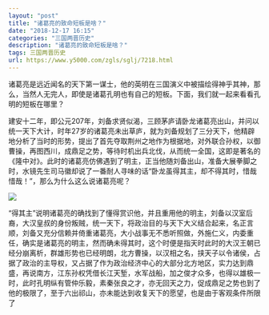 ```yaml
---
layout: "post"
title: "诸葛亮的致命短板是啥？"
date: "2018-12-17 16:15"
categories: "三国两晋历史"
description: "诸葛亮的致命短板是啥？"
tags: 三国两晋历史
url: https://www.y5000.com/zgls/sglj/7218.html
---
```






诸葛亮是远近闻名的天下第一谋士，他的英明在三国演义中被描绘得神乎其神，那么，当然人无完人，即使是诸葛孔明也有自己的短板。下面，我们就一起来看看孔明的短板在哪里？

建安十二年，即公元207年，刘备求贤似渴，三顾茅庐请卧龙诸葛亮出山，并问以统一天下大计，时年27岁的诸葛亮未出草庐，就为刘备规划了三分天下，他精辟地分析了当时的形势，提出了首先夺取荆州之地作为根据地，对外联合孙权，以御曹操，再图西川，成鼎足之势，等待时机出兵北伐，从而统一全国，这即是著名的《隆中对》。此时的诸葛亮仿佛遇到了明主，正当他随刘备出山，准备大展拳脚之时，水镜先生司马徽却说了一番耐人寻味的话“卧龙虽得其主，却不得其时，惜哉惜哉！”，那么为什么这么说诸葛亮呢？

![](https://img.y5000.com/uploads/allimg/161214/1455496358-0.jpg)

“得其主”说明诸葛亮的确找到了懂得赏识他，并且重用他的明主，刘备以汉室后裔，大汉皇叔的身份叛贼，统一天下，将政治目的与天下大义结合起来，名正言顺，刘备又充分信赖并倚重诸葛亮，大小战事无不悉听照做，外施仁义，内委重任，确实是诸葛亮的明主，然而确未得其时，这个时便是指天时此时的大汉王朝已经分崩离析，群雄形势也已经明朗，北方曹操，以汉相之名，挟天子以令诸侯，占据了政治的主导权，又占据了作为政治经济中心的大部分北方地区，实力达到鼎盛，再说南方，江东孙权凭借长江天堑，水军战船，加之俊才众多，也得以雄极一时，此时孔明纵有管仲乐毅，素秦张良之才，亦无回天之力，促成鼎足之势也到了他的极限了，至于六出祁山，亦未能达到收复天下的愿望，也是由于客观条件所限了
